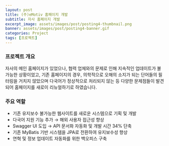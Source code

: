 ```yaml
---
layout: post
title: (주)eMotiv 홈페이지 개발
subtitle: 자사 홈페이지 개발
excerpt_image: assets/images/post/posting4-thumbnail.png
banner: assets/images/post/posting4-banner.gif
categories: Project
tags: [프로젝트]
---
```


### 프로젝트 개요
자사의 메인 홈페이지가 있었으나, 협력 업체와의 문제로 인해 지속적인 업데이트가 불가능한 상황이었고,
기존 홈페이지의 경우, 의학적으로 오해의 소지가 되는 단어들의 필터링을 거치지 않았으며 다국어가 정상적으로
처리되지 않는 등 다양한 문제점들이 발견되어 홈페이지를 새로이 리뉴얼하기로 하였습니다.

### 주요 역할
- 기존 유지보수 불가능한 웹사이트를 새로운 시스템으로 기획 및 개발
- 다국어 지원 기능 추가 → 해외 사용자 접근성 향상
- Swagger UI 도입 → API 문서화 자동화 및 개발 시간 34% 단축
- 기존 MyBatis 기반 시스템을 JPA로 전환하여 유지보수성 향상
- 연혁 및 정보 업데이트 자동화를 위한 백오피스 구축

